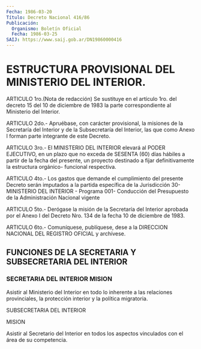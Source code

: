 ```yaml
---
Fecha: 1986-03-20
Título: Decreto Nacional 416/86
Publicación:
  Organismo: Boletín Oficial
  Fecha: 1986-03-25
SAIJ: https://www.saij.gob.ar/DN19860000416
---
```

# ESTRUCTURA PROVISIONAL DEL MINISTERIO DEL INTERIOR.

<a id="1"></a>
ARTICULO  1ro.(Nota  de redacción) Se sustituye en el artículo 1ro.  del  decreto  15  del  10  de  diciembre  de  1983  la  parte correspondiente al Ministerio del Interior.

<a id="2"></a>
ARTICULO 2do.- Apruébase, con carácter provisional, la misiones de la  Secretaría  del Interior y de la Subsecretaría del Interior, las que como Anexo I  forman  parte integrante de este Decreto.

<a id="3"></a>
ARTICULO  3ro.-  El  MINISTERIO  DEL INTERIOR elevará al PODER EJECUTIVO, en un plazo que no exceda de  SESENTA  (60) días hábiles a partir de la  fecha del presente, un proyecto destinado  a  fijar definitivamente  la  estructura orgánico- funcional respectiva.

<a id="4"></a>
ARTICULO  4to.-  Los  gastos  que  demande el cumplimiento del presente  Decreto  serán imputados a la partida  específica  de  la Jurisdicción  30-  MINISTERIO    DEL    INTERIOR  -  Programa  001- Conducción  del Presupuesto de la Administración  Nacional  vigente

<a id="5"></a>
ARTICULO 5to.- Derógase la misión de la Secretaría del Interior aprobada  por  el  Anexo  I  del Decreto Nro. 134 de la fecha 10 de diciembre de 1983.

<a id="6"></a>
ARTICULO  6to.-  Comuníquese,  publíquese, dese a la DIRECCION NACIONAL DEL REGISTRO OFICIAL y archívese.

## FUNCIONES DE LA SECRETARIA Y SUBSECRETARIA DEL INTERIOR

### SECRETARIA DEL INTERIOR MISION

<a id="1"></a>
Asistir  al Ministerio del Interior en todo lo inherente a las relaciones provinciales,  la  protección  interior  y  la  política migratoria.

<a id="2"></a>
SUBSECRETARIA DEL INTERIOR

MISION

Asistir    al  Secretario  del  Interior  en  todos  los  aspectos vinculados con el área de su competencia.